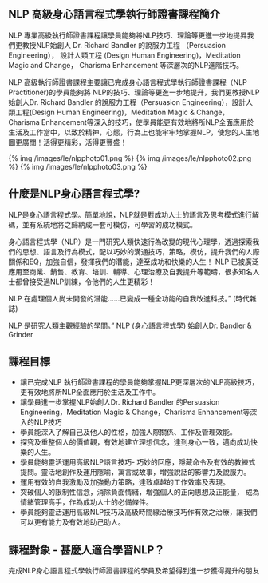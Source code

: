 <h2>NLP 高級身心語言程式學執行師證書課程簡介</h2>

<p>NLP 專業高級執行師證書課程讓學員能夠將NLP技巧、理論等更進一步地提昇我們更教授NLP始創人 Dr. Richard Bandler 的說服力工程 （Persuasion Engineering）， 設計人類工程 (Design Human Engineering)，Meditation Magic and Change， Charisma Enhancement 等深層次的NLP進階技巧。</p>

<p>NLP 高級執行師證書課程主要讓已完成身心語言程式學執行師證書課程（NLP Practitioner)的學員能夠將 NLP的技巧、理論等更進一步地提升，我們更教授NLP始創人Dr. Richard Bandler 的說服力工程（Persuasion Engineering），設計人類工程(Design Human Engineering)，Meditation Magic &amp; Change，Charisma Enhancement等深入的技巧，使學員能更有效地將所NLP全面應用於生活及工作當中，以致於精神，心態，行為上也能牢牢地掌握NLP，使您的人生地圖更廣闊！活得更精彩，活得更豐盛！</p>

<div class='row'>
  {% img /images/le/nlpphoto01.png %}
  {% img /images/le/nlpphoto02.png %}
  {% img /images/le/nlpphoto03.png %}
</div>

<h2>什麼是NLP身心語言程式學?</h2>

<p>NLP是身心語言程式學。簡單地說，NLP就是對成功人士的語言及思考模式進行解碼，並有系統地將之歸納成一套可模仿，可學習的成功模式。</p>

<p>身心語言程式學（NLP）是一門研究人類快速行為改變的現代心理學，透過探索我們的思想、語言及行為模式，配以巧妙的溝通技巧，策略，模仿，提升我們的人際關係和EQ，加強自信，發揮我們的潛能，達至成功和快樂的人生！ NLP 已被廣泛應用至商業、銷售、教育、培訓、輔導、心理治療及自我提升等範疇，很多知名人士都曾接受過NLP訓練，令他們的人生更精彩！</p>

<p>NLP 在處理個人尚未開發的潛能......已變成一種全功能的自我改進科技。” (時代雜誌)</p>

<p>NLP 是研究人類主觀經驗的學問。” NLP (身心語言程式學) 始創人Dr. Bandler &amp; Grinder</p>

<h2>課程目標</h2>
<ul>
  <li>讓已完成NLP 執行師證書課程的學員能夠掌握NLP更深層次的NLP高級技巧，更有效地將所NLP全面應用於生活及工作中。</li>
  <li>讓學員進一步掌握NLP始創人Dr. Richard Bandler 的Persuasion Engineering，Meditation Magic &amp; Change，Charisma Enhancement等深入的NLP技巧</li>
  <li>學員能深入了解自己及他人的性格，加強人際關係、工作及管理效能。</li>
  <li>探究及重整個人的價值觀，有效地建立理想信念，達到身心一致，邁向成功快樂的人生。</li>
  <li>學員能夠靈活運用高級NLP語言技巧- 巧妙的回應，隱藏命令及有效的教練式提問。靈活地創作及運用隱喻，寓言或故事，增強說話的影響力及說服力。</li>
  <li>運用有效的自我激勵及加強動力策略，達致卓越的工作效率及表現。</li>
  <li>突破個人的限制性信念，消除負面情緒，增強個人的正向思想及正能量， 成為情緒管理高手，作為成功人士的必備條件。</li>
  <li>學員能夠靈活運用高級NLP技巧及高級時間線治療技巧作有效之治療，讓我們可以更有能力及有效地助己助人。</li>
</ul>

<h2>課程對象 - 甚麼人適合學習NLP？</h2>

<p>完成NLP身心語言程式學執行師證書課程的學員及希望得到進一步獲得提升的朋友</p>
